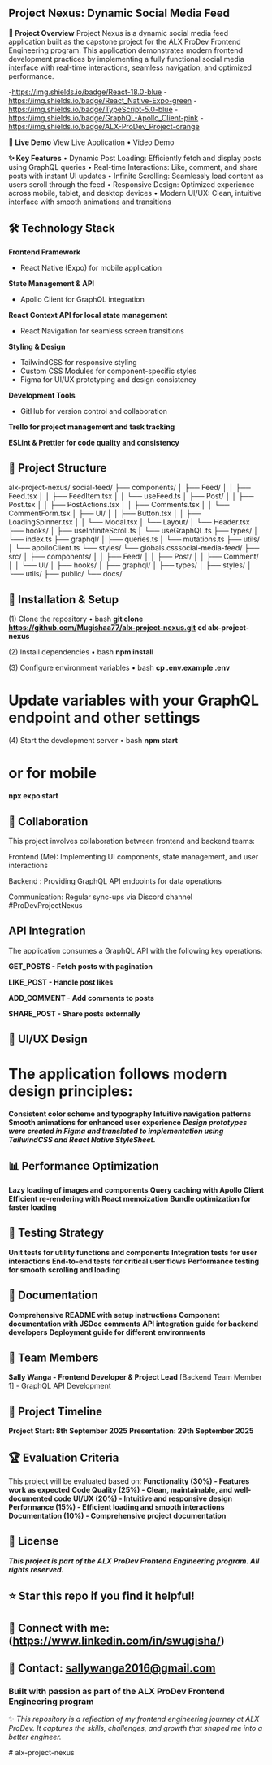 ## Project Nexus: Dynamic Social Media Feed
**📱 Project Overview**
Project Nexus is a dynamic social media feed application built as the capstone project for the ALX ProDev Frontend Engineering program. This application demonstrates modern frontend development practices by implementing a fully functional social media interface with real-time interactions, seamless navigation, and optimized performance.

-https://img.shields.io/badge/React-18.0-blue
-https://img.shields.io/badge/React_Native-Expo-green
-https://img.shields.io/badge/TypeScript-5.0-blue
-https://img.shields.io/badge/GraphQL-Apollo_Client-pink
-https://img.shields.io/badge/ALX-ProDev_Project-orange

**🎯 Live Demo**
View Live Application • Video Demo

**✨ Key Features**
• Dynamic Post Loading: Efficiently fetch and display posts using GraphQL queries
• Real-time Interactions: Like, comment, and share posts with instant UI updates
• Infinite Scrolling: Seamlessly load content as users scroll through the feed
• Responsive Design: Optimized experience across mobile, tablet, and desktop devices
• Modern UI/UX: Clean, intuitive interface with smooth animations and transitions

## 🛠️ Technology Stack
**Frontend Framework**
- React Native (Expo) for mobile application

**State Management & API**
- Apollo Client for GraphQL integration

**React Context API for local state management**
- React Navigation for seamless screen transitions

**Styling & Design**
- TailwindCSS for responsive styling
- Custom CSS Modules for component-specific styles
- Figma for UI/UX prototyping and design consistency

**Development Tools**
- GitHub for version control and collaboration

**Trello for project management and task tracking**

**ESLint & Prettier for code quality and consistency**

## 📁 Project Structure

alx-project-nexus/
social-feed/
├── components/
│   ├── Feed/
│   │   ├── Feed.tsx
│   │   ├── FeedItem.tsx
│   │   └── useFeed.ts
│   ├── Post/
│   │   ├── Post.tsx
│   │   ├── PostActions.tsx
│   │   ├── Comments.tsx
│   │   └── CommentForm.tsx
│   ├── UI/
│   │   ├── Button.tsx
│   │   ├── LoadingSpinner.tsx
│   │   └── Modal.tsx
│   └── Layout/
│       └── Header.tsx
├── hooks/
│   ├── useInfiniteScroll.ts
│   └── useGraphQL.ts
├── types/
│   └── index.ts
├── graphql/
│   ├── queries.ts
│   └── mutations.ts
├── utils/
│   └── apolloClient.ts
└── styles/
    └── globals.csssocial-media-feed/
├── src/
│   ├── components/
│   │   ├── Feed/
│   │   ├── Post/
│   │   ├── Comment/
│   │   └── UI/
│   ├── hooks/
│   ├── graphql/
│   ├── types/
│   ├── styles/
│   └── utils/
├── public/
└── docs/

## 🚀 Installation & Setup
(1) Clone the repository
 • bash
**git clone https://github.com/Mugishaa77/alx-project-nexus.git**
**cd alx-project-nexus**

(2) Install dependencies
 • bash
**npm install**

(3) Configure environment variables
 • bash
**cp .env.example .env**
# Update variables with your GraphQL endpoint and other settings

(4) Start the development server
 • bash
 **npm start**
# or for mobile
 **npx expo start**
 


## 🤝 Collaboration
This project involves collaboration between frontend and backend teams:

Frontend (Me): Implementing UI components, state management, and user interactions

Backend : Providing GraphQL API endpoints for data operations

Communication: Regular sync-ups via Discord channel #ProDevProjectNexus

## API Integration
The application consumes a GraphQL API with the following key operations:

**GET_POSTS - Fetch posts with pagination**

**LIKE_POST - Handle post likes**

**ADD_COMMENT - Add comments to posts**

**SHARE_POST - Share posts externally**

## 🎨 UI/UX Design
# The application follows modern design principles:
**Consistent color scheme and typography**
**Intuitive navigation patterns**
**Smooth animations for enhanced user experience**
***Design prototypes were created in Figma and translated to implementation using TailwindCSS and React Native StyleSheet.***

## 📊 Performance Optimization
**Lazy loading of images and components**
**Query caching with Apollo Client**
**Efficient re-rendering with React memoization**
**Bundle optimization for faster loading**

## 🧪 Testing Strategy
**Unit tests for utility functions and components**
**Integration tests for user interactions**
**End-to-end tests for critical user flows**
**Performance testing for smooth scrolling and loading**

## 📝 Documentation
**Comprehensive README with setup instructions**
**Component documentation with JSDoc comments**
**API integration guide for backend developers**
**Deployment guide for different environments**

## 👥 Team Members
**Sally Wanga - Frontend Developer & Project Lead**
[Backend Team Member 1] - GraphQL API Development

## 📅 Project Timeline
**Project Start: 8th September 2025**
**Presentation: 29th September 2025**

## 🏆 Evaluation Criteria
This project will be evaluated based on:
**Functionality (30%) - Features work as expected**
**Code Quality (25%) - Clean, maintainable, and well-documented code**
**UI/UX (20%) - Intuitive and responsive design**
**Performance (15%) - Efficient loading and smooth interactions**
**Documentation (10%) - Comprehensive project documentation**

## 📄 License
***This project is part of the ALX ProDev Frontend Engineering program. All rights reserved.***

## ⭐ Star this repo if you find it helpful!

## 🔗 Connect with me: (https://www.linkedin.com/in/swugisha/)

## 📧 Contact: sallywanga2016@gmail.com

### Built with passion as part of the ALX ProDev Frontend Engineering program

✨ *This repository is a reflection of my frontend engineering journey at ALX ProDev. It captures the skills, challenges, and growth that shaped me into a better engineer.*  

#   a l x - p r o j e c t - n e x u s  
 